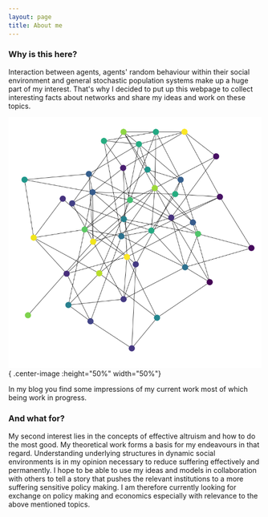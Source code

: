 ```yaml
---
layout: page
title: About me 
---
```



### Why is this here? 

Interaction between agents, agents' random behaviour within their social environment and general stochastic population systems make up a huge part of my interest. 
That's why I decided to put up this webpage to collect interesting facts about networks and share my ideas and work on these topics. 

![My helpful screenshot](/images/random_graph_example.png){ .center-image :height="50%" width="50%"}

In my blog you find some impressions of my current work most of which being work in progress.

### And what for?

My second interest lies in the concepts of effective altruism and how to do the most good. My theoretical work forms a basis for my endeavours in that regard. Understanding underlying structures in dynamic social environments is in my opinion necessary to reduce suffering effectively and permanently.
I hope to be able to use my ideas and models in collaboration with others to tell a story that pushes the relevant institutions to a more suffering sensitive policy making. 
I am therefore currently looking for exchange on policy making and economics especially with relevance to the above mentioned topics. 

    
